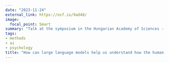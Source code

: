```yaml
---
date: "2023-11-24"
external_link: https://osf.io/9ad48/ 
image:
  focal_point: Smart
summary: "Talk at the symposium in the Hungarian Academy of Sciences - Artificial Intelligence in Psychology."
tags:
- methods
- ai
- psychology
title: "How can large language models help us understand how the human mind works? (HUN)"
---
```


